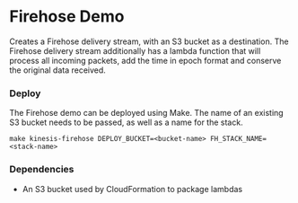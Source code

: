 # Firehose Demo
Creates a Firehose delivery stream, with an S3 bucket as a destination. The Firehose delivery stream additionally has a lambda function that will process all incoming packets, add the time in epoch format and conserve the original data received.

### Deploy
The Firehose demo can be deployed using Make. The name of an existing S3 bucket needs to be passed, as well as a name for the stack.
```make
make kinesis-firehose DEPLOY_BUCKET=<bucket-name> FH_STACK_NAME=<stack-name>
```

### Dependencies
- An S3 bucket used by CloudFormation to package lambdas
